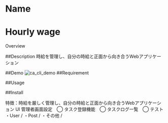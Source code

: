 # Name
Hourly wage
=====================

Overview

##Description
時給を管理し、自分の時給と正面から向き合うWebアプリケーション

##Demo
![ca_cli_demo](https://user-images.githubusercontent.com/45376824/92735505-6d33de00-f3b4-11ea-8128-d2ced7d11c31.gif)
##Requirement

##Usage

##Install

特徴：時給を厳しく管理し、自分の時給と正面から向き合うWebアプリケーション
UI
管理者画面設定　◯
タスク登録機能　◯
タスクログ一覧　◯
テスト
・User /
・Post /
・その他 /
